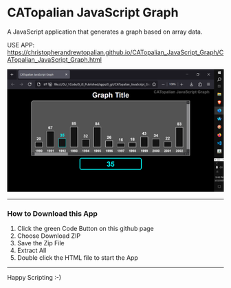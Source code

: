 # CATopalian JavaScript Graph
A JavaScript application that generates a graph based on array data.  

USE APP: https://christopherandrewtopalian.github.io/CATopalian_JavaScript_Graph/CATopalian_JavaScript_Graph.html

![screenshot_001](src/media/textures/screenshots/001.PNG)  

---

### How to Download this App
1. Click the green Code Button on this github page
2. Choose Download ZIP
3. Save the Zip File
4. Extract All
5. Double click the HTML file to start the App

---

Happy Scripting :-)

